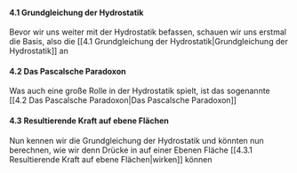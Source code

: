 #### 4.1 Grundgleichung der Hydrostatik
Bevor wir uns weiter mit der Hydrostatik befassen, schauen wir uns erstmal die Basis, also die [[4.1 Grundgleichung der Hydrostatik|Grundgleichung der Hydrostatik]] an

#### 4.2 Das Pascalsche Paradoxon
Was auch eine große Rolle in der Hydrostatik spielt, ist das sogenannte [[4.2 Das Pascalsche Paradoxon|Das Pascalsche Paradoxon]]

#### 4.3 Resultierende Kraft auf ebene Flächen

Nun kennen wir die Grundgleichung der Hydrostatik und könnten nun berechnen, wie wir denn Drücke in auf einer Ebenen Fläche [[4.3.1 Resultierende Kraft auf ebene Flächen|wirken]] können